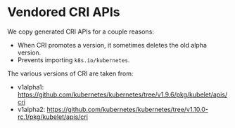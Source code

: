 # Vendored CRI APIs

We copy generated CRI APIs for a couple reasons:
* When CRI promotes a version, it sometimes deletes the old alpha version.
* Prevents importing `k8s.io/kubernetes`.

The various versions of CRI are taken from:

* v1alpha1: https://github.com/kubernetes/kubernetes/tree/v1.9.6/pkg/kubelet/apis/cri
* v1alpha2: https://github.com/kubernetes/kubernetes/tree/v1.10.0-rc.1/pkg/kubelet/apis/cri
